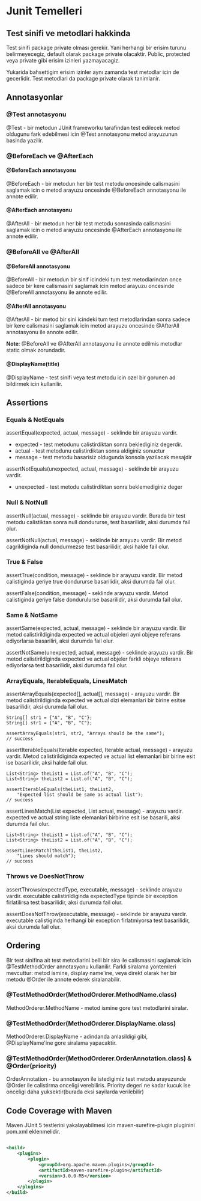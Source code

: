 # Junit Temelleri

## Test sinifi ve metodlari hakkinda

Test sinifi package private olması gerekir. Yani herhangi bir
erisim turunu belirmeyecegiz, default olarak package private 
olacaktir. Public, protected veya private gibi erisim izinleri
yazmayacagiz.

Yukarida bahsettigim erisim izinler aynı zamanda test metodlar icin
de gecerlidir. Test metodlari da package private olarak tanimlanir.

## Annotasyonlar

### @Test annotasyonu

@Test - bir metodun JUnit frameworku tarafindan test edilecek
metod oldugunu fark edebilmesi icin @Test annotasyonu metod
arayuzunun basinda yazilir.

### @BeforeEach ve @AfterEach

#### @BeforeEach annotasyonu

@BeforeEach - bir metodun her bir test metodu oncesinde calismasini
saglamak icin o metod arayuzu oncesinde @BeforeEach annotasyonu ile
annote edilir.

#### @AfterEach annotasyonu

@AfterAll - bir metodun her bir test metodu sonrasinda calismasini
saglamak icin o metod arayuzu oncesinde @AfterEach annotasyonu ile
annote edilir.

### @BeforeAll ve @AfterAll

#### @BeforeAll annotasyonu

@BeforeAll - bir metodun bir sinif icindeki tum test metodlarindan
once sadece bir kere calismasini saglamak icin metod arayuzu oncesinde
@BeforeAll annotasyonu ile annote edilir.

#### @AfterAll annotasyonu

@AfterAll - bir metod bir sini icindeki tum test metodlarindan
sonra sadece bir kere calismasini saglamak icin metod arayuzu oncesinde
@AfterAll annotasyonu ile annote edilir.

__Note__: @BeforeAll ve @AfterAll annotasyonu ile annote edilmis
metodlar static olmak zorundadir.

#### @DisplayName(title)

@DisplayName - test sinifi veya test metodu icin ozel bir gorunen ad 
bildirmek icin kullanilir.

## Assertions

### Equals & NotEquals

assertEqual(expected, actual, message) - seklinde bir
arayuzu vardir. 

- expected - test metodunu calistirdiktan
sonra beklediginiz degerdir.
- actual - test metodunu calistirdiktan sonra aldiginiz sonuctur
- message - test metodu basarisiz oldugunda konsola yazilacak mesajdir

assertNotEquals(unexpected, actual, message) - 
seklinde bir arayuzu vardir.

- unexpected - test metodu calistirdiktan sonra beklemediginiz deger

### Null & NotNull

assertNull(actual, message) - seklinde bir arayuzu vardir. Burada
bir test metodu calistiktan sonra null dondururse, test basarilidir,
aksi durumda fail olur.

assertNotNull(actual, message) - seklinde bir arayuzu vardir. Bir
metod cagrildiginda null dondurmezse test basarilidir, aksi halde fail olur.

### True & False

assertTrue(condition, message) - seklinde bir arayuzu vardir. Bir metod
calistiginda geriye true dondururse basarilidir, aksi durumda fail olur.

assertFalse(condition, message) - seklinde arayuzu vardir. Metod 
calistiginda geriye false dondurulurse basarilidir, aksi durumda
fail olur.

### Same & NotSame

assertSame(expected, actual, message) - seklinde bir arayuzu vardir. Bir
metod calistirildiginda expected ve actual objeleri ayni objeye referans
ediyorlarsa basariliri, aksi durumda fail olur.

assertNotSame(unexpected, actual, message) - seklinde arayuzu vardir. Bir
metod calistirildiginda expected ve actual objeler farkli objeye referans
ediyorlarsa test basarilidir, aksi durumda fail olur.

### ArrayEquals, IterableEquals, LinesMatch

assertArrayEquals(expected[], actual[], message) - arayuzu vardir. Bir metod 
calistirildiginda expected ve actual dizi elemanlari bir birine esitse basarilidir,
aksi durumda fail olur.

```
String[] str1 = {"A", "B", "C"};
String[] str1 = {"A", "B", "C"};

assertArrayEquals(str1, str2, "Arrays should be the same");
// success
```

assertIterableEquals(Iterable<?> expected, Iterable<?> actual, message) - arayuzu
vardir. Metod calistirildiginda expected ve actual list elemanlari bir birine
esit ise basarilidir, aksi halde fail olur.

```
List<String> theList1 = List.of("A", "B", "C");
List<String> theList2 = List.of("A", "B", "C");

assertIterableEquals(theList1, theList2, 
    "Expected list should be same as actual list");
// success
```

assertLinesMatch(List<String> expected, List<String> actual, message) - arayuzu vardir.
expected ve actual string liste elemanlari birbirine esit ise basarili, aksi durumda
fail olur.

```
List<String> theList1 = List.of("A", "B", "C");
List<String> theList2 = List.of("A", "B", "C");

assertLinesMatch(theList1, theList2, 
    "Lines should match");
// success
```

### Throws ve DoesNotThrow

assertThrows(expectedType, executable, message) - seklinde arayuzu vardir. executable calistirildiginda
expectedType tipinde bir exception firlatilirsa test basarilidir, aksi durumda fail olur.

assertDoesNotThrow(executable, message) - seklinde bir arayuzu vardir. executable calistiginda
herhangi bir exception firlatmiyorsa test basarilidir, aksi durumda fail olur.

## Ordering

Bir test sinifina ait test metodlarini belli bir sira ile calismasini saglamak icin @TestMethodOrder annotasyonu
kullanilir. Farkli siralama yontemleri mevcuttur: metod ismine, display name'ine, veya direkt olarak her bir 
metodu @Order ile annote ederek siralanabilir.

### @TestMethodOrder(MethodOrderer.MethodName.class)

MethodOrderer.MethodName - metod ismine gore test metodlarini siralar.

### @TestMethodOrder(MethodOrderer.DisplayName.class)

MethodOrderer.DisplayName - adindanda anlasildigi gibi, @DisplayName'ine gore siralama yapacaktir.

### @TestMethodOrder(MethodOrderer.OrderAnnotation.class) & @Order(priority)

OrderAnnotation - bu annotasyon ile istedigimiz test metodu arayuzunde @Order ile calistirma onceligi verebiliris.
Priority degeri ne kadar kucuk ise onceligi daha yuksektir(burada eksi sayilarda verilebilir)

## Code Coverage with Maven

Maven JUnit 5 testlerini yakalayabilmesi icin maven-surefire-plugin pluginini pom.xml eklenmelidir.

```xml

<build>
    <plugins>
        <plugin>
            <groupId>org.apache.maven.plugins</groupId>
            <artifactId>maven-surefire-plugin</artifactId>
            <version>3.0.0-M5</version>
        </plugin>
    </plugins>
</build>
```